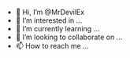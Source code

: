 - 👋 Hi, I’m @MrDevilEx
- 👀 I’m interested in ...
- 🌱 I’m currently learning ...
- 💞️ I’m looking to collaborate on ...
- 📫 How to reach me ...

<!---
MrDevilEx/MrDevilEx is a ✨ special ✨ repository because its `README.md` (this file) appears on your GitHub profile.
You can click the Preview link to take a look at your changes.
--->
